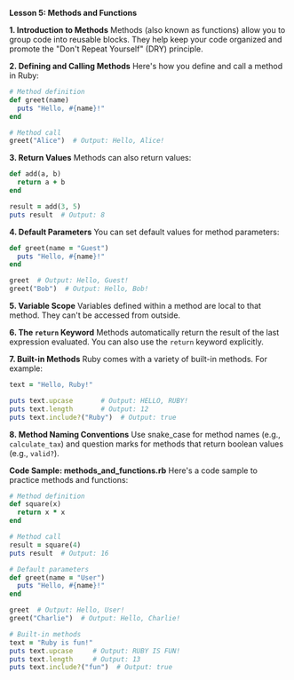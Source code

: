 **Lesson 5: Methods and Functions**

**1. Introduction to Methods**
Methods (also known as functions) allow you to group code into reusable blocks. They help keep your code organized and promote the "Don't Repeat Yourself" (DRY) principle.

**2. Defining and Calling Methods**
Here's how you define and call a method in Ruby:

```ruby
# Method definition
def greet(name)
  puts "Hello, #{name}!"
end

# Method call
greet("Alice")  # Output: Hello, Alice!
```

**3. Return Values**
Methods can also return values:

```ruby
def add(a, b)
  return a + b
end

result = add(3, 5)
puts result  # Output: 8
```

**4. Default Parameters**
You can set default values for method parameters:

```ruby
def greet(name = "Guest")
  puts "Hello, #{name}!"
end

greet  # Output: Hello, Guest!
greet("Bob")  # Output: Hello, Bob!
```

**5. Variable Scope**
Variables defined within a method are local to that method. They can't be accessed from outside.

**6. The `return` Keyword**
Methods automatically return the result of the last expression evaluated. You can also use the `return` keyword explicitly.

**7. Built-in Methods**
Ruby comes with a variety of built-in methods. For example:

```ruby
text = "Hello, Ruby!"

puts text.upcase       # Output: HELLO, RUBY!
puts text.length       # Output: 12
puts text.include?("Ruby")  # Output: true
```

**8. Method Naming Conventions**
Use snake_case for method names (e.g., `calculate_tax`) and question marks for methods that return boolean values (e.g., `valid?`).

**Code Sample: methods_and_functions.rb**
Here's a code sample to practice methods and functions:

```ruby
# Method definition
def square(x)
  return x * x
end

# Method call
result = square(4)
puts result  # Output: 16

# Default parameters
def greet(name = "User")
  puts "Hello, #{name}!"
end

greet  # Output: Hello, User!
greet("Charlie")  # Output: Hello, Charlie!

# Built-in methods
text = "Ruby is fun!"
puts text.upcase     # Output: RUBY IS FUN!
puts text.length     # Output: 13
puts text.include?("fun")  # Output: true
```
